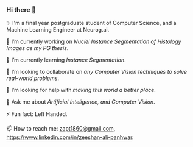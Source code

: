### Hi there 👋

✨ I'm a final year postgraduate student of Computer Science, and a Machine Learning Engineer at Neurog.ai.

🔭 I’m currently working on _Nuclei Instance Segmentation of Histology Images as my PG thesis_.

🌱 I’m currently learning _Instance Segmentation_.

👯 I’m looking to collaborate on _any Computer Vision techniques to solve real-world problems_.

🤔 I’m looking for help with _making this world a better place_.

💬 Ask me about _Artificial Inteligence, and Computer Vision_.

⚡ Fun fact: Left Handed.

📫 How to reach me: zapt1860@gmail.com, https://www.linkedin.com/in/zeeshan-ali-panhwar.
